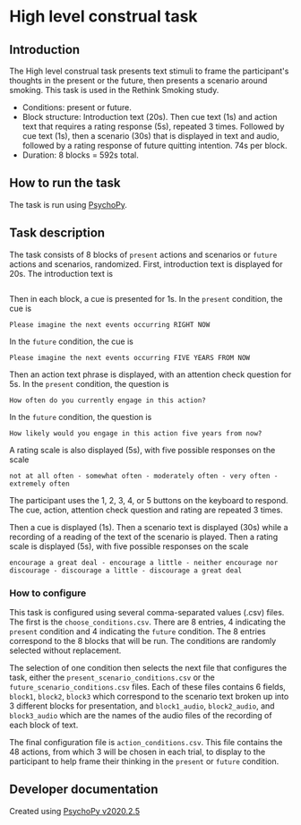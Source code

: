 # High level construal task

## Introduction

The High level construal task presents text stimuli to frame the participant's
thoughts in the present or the future, then presents a scenario around smoking.
This task is used in the Rethink Smoking study.

- Conditions: present or future.
- Block structure: Introduction text (20s). Then cue text (1s) and action text that requires a rating response (5s), repeated 3 times. Followed by cue text (1s), then a scenario (30s) that is displayed in text and audio, followed by a rating response of future quitting intention. 74s per block.
- Duration: 8 blocks = 592s total.

## How to run the task

The task is run using [PsychoPy](https://www.psychopy.org/).

## Task description

The task consists of 8 blocks of `present` actions and scenarios or `future` actions and scenarios, randomized.
First, introduction text is displayed for 20s. The introduction text is
```
```
Then in each block, a cue is presented for 1s. In the `present` condition, the cue is
```
Please imagine the next events occurring RIGHT NOW
```
In the `future` condition, the cue is
```
Please imagine the next events occurring FIVE YEARS FROM NOW
```
Then an action text phrase is displayed, with an attention check question for 5s.
In the `present` condition, the question is
```
How often do you currently engage in this action?
```
In the `future` condition, the question is
```
How likely would you engage in this action five years from now?
```
A rating scale is also displayed (5s), with five possible responses on the scale
```
not at all often - somewhat often - moderately often - very often - extremely often
```
The participant uses the 1, 2, 3, 4, or 5 buttons on the keyboard to respond.
The cue, action, attention check question and rating are repeated 3 times.

Then a cue is displayed (1s). Then a scenario text is displayed (30s) while a recording of a reading of the text of the scenario is played. Then a rating scale is displayed (5s), with five possible responses on the scale
```
encourage a great deal - encourage a little - neither encourage nor discourage - discourage a little - discourage a great deal
```

### How to configure
This task is configured using several comma-separated values (.csv) files.
The first is the `choose_conditions.csv`. There are 8 entries, 4 indicating the
`present` condition and 4 indicating the `future` condition.
The 8 entries correspond to the 8 blocks that will be run.
The conditions are randomly selected without replacement.

The selection of one condition then selects the next file that configures the task,
either the `present_scenario_conditions.csv` or the `future_scenario_conditions.csv` files.
Each of these files contains 6 fields, `block1`, `block2`, `block3` which correspond
to the scenario text broken up into 3 different blocks for presentation, and `block1_audio`,
`block2_audio`, and `block3_audio` which are the names of the audio files of the recording
of each block of text.

The final configuration file is `action_conditions.csv`.
This file contains the 48 actions, from which 3 will be chosen in each trial,
to display to the participant to help frame their thinking in the `present` or `future` condition.

## Developer documentation
Created using [PsychoPy v2020.2.5](https://www.psychopy.org/)
